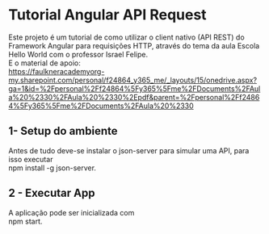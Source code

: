 # Tutorial Angular API Request

Este projeto é um tutorial de como utilizar o client nativo (API REST) do Framework Angular para requisições HTTP, através do tema da aula Escola Hello World com o professor Israel Felipe.</br>
E o material de apoio:</br> https://faulkneracademyorg-my.sharepoint.com/personal/f24864_y365_me/_layouts/15/onedrive.aspx?ga=1&id=%2Fpersonal%2Ff24864%5Fy365%5Fme%2FDocuments%2FAula%20%2330%2FAula%20%2330%2Epdf&parent=%2Fpersonal%2Ff24864%5Fy365%5Fme%2FDocuments%2FAula%20%2330

## 1- Setup do ambiente

Antes de tudo deve-se instalar o json-server para simular uma API, para isso executar </br>npm install -g json-server.

## 2 - Executar App
A aplicação pode ser inicializada com </br> npm start.
